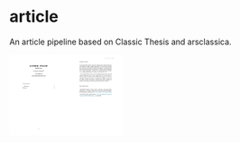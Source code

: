 # article
An article pipeline based on Classic Thesis and arsclassica.

<img src="images/example-001.jpg" width="20%" /><img src="images/example-002.jpg" width="20%" />